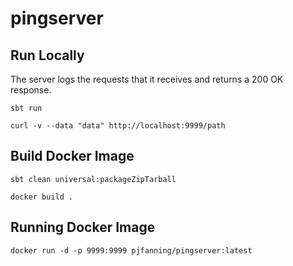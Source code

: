 # pingserver

## Run Locally

The server logs the requests that it receives and returns a 200 OK response. 

`sbt run`

`curl -v --data "data" http://localhost:9999/path`

## Build Docker Image

`sbt clean universal:packageZipTarball`

`docker build .`

## Running Docker Image

`docker run -d -p 9999:9999 pjfanning/pingserver:latest`
